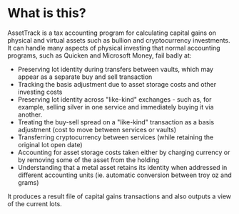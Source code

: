 # What is this?

AssetTrack is a tax accounting program for calculating capital gains on
physical and virtual assets such as bullion and cryptocurrency investments. 
It can handle many aspects of physical investing that normal accounting
programs, such as Quicken and Microsoft Money, fail badly at:

- Preserving lot identity during transfers between vaults, which may appear
  as a separate buy and sell transaction 
- Tracking the basis adjustment due to asset storage costs and other
  investing costs
- Preserving lot identity across "like-kind" exchanges - such as, for
  example, selling silver in one service and immediately buying it via another.
- Treating the buy-sell spread on a "like-kind" transaction as a basis adjustment (cost to move
  between services or vaults)
- Transferring cryptocurrency between services (while retaining the original lot open date)
- Accounting for asset storage costs taken either by charging currency or by removing some of
  the asset from the holding
- Understanding that a metal asset retains its identity when addressed in different accounting 
  units (ie. automatic conversion between troy oz and grams)

It produces a result file of capital gains transactions and also outputs a
view of the current lots.
